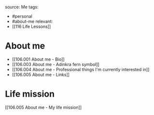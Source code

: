 source: Me
tags:
- #personal 
- #about-me
relevant:
- [[116 Life Lessons]]

# About me

- [[106.001 About me - Bio]]
- [[106.003 About me - Adinkra fern symbol]]
- [[106.004 About me - Professional things I'm currently interested in]]
- [[106.005 About me - Links]]

# Life mission
[[106.005 About me - My life mission]]

